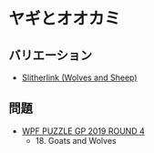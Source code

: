# ヤギとオオカミ

## バリエーション
- [Slitherlink (Wolves and Sheep)](slitherlink_wolvesandsheep.md)

## 問題
- [WPF PUZZLE GP 2019 ROUND 4](../questions/wpfpgp2019_4.md)
	- 18\. Goats and Wolves
